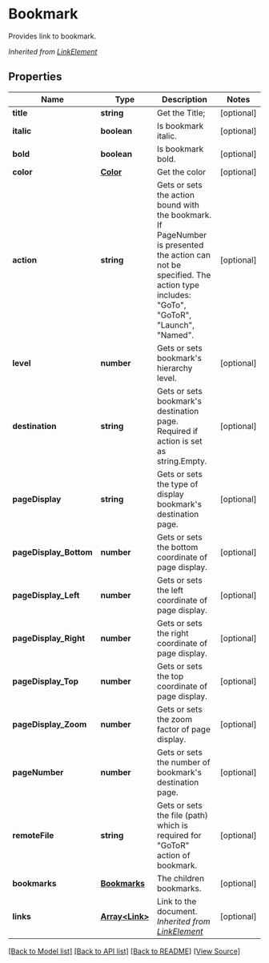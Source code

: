 ﻿# Bookmark
Provides link to bookmark.

*Inherited from [LinkElement](LinkElement.md)*
## Properties
Name | Type | Description | Notes
------------ | ------------- | ------------- | -------------
**title** | **string** | Get the Title; | [optional]
**italic** | **boolean** | Is bookmark italic. | [optional]
**bold** | **boolean** | Is bookmark bold. | [optional]
**color** | [**Color**](Color.md) | Get the color | [optional]
**action** | **string** | Gets or sets the action bound with the bookmark. If PageNumber is presented the action can not be specified. The action type includes: "GoTo", "GoToR", "Launch", "Named". | [optional]
**level** | **number** | Gets or sets bookmark's hierarchy level. | [optional]
**destination** | **string** | Gets or sets bookmark's destination page. Required if action is set as string.Empty. | [optional]
**pageDisplay** | **string** | Gets or sets the type of display bookmark's destination page. | [optional]
**pageDisplay_Bottom** | **number** | Gets or sets the bottom coordinate of page display. | [optional]
**pageDisplay_Left** | **number** | Gets or sets the left coordinate of page display. | [optional]
**pageDisplay_Right** | **number** | Gets or sets the right coordinate of page display. | [optional]
**pageDisplay_Top** | **number** | Gets or sets the top coordinate of page display. | [optional]
**pageDisplay_Zoom** | **number** | Gets or sets the zoom factor of page display. | [optional]
**pageNumber** | **number** | Gets or sets the number of bookmark's destination page.  | [optional]
**remoteFile** | **string** | Gets or sets the file (path) which is required for "GoToR" action of bookmark. | [optional]
**bookmarks** | [**Bookmarks**](Bookmarks.md) | The children bookmarks. | [optional]
**links** | [**Array&lt;Link&gt;**](Link.md) | Link to the document.<br />*Inherited from [LinkElement](LinkElement.md)* | [optional]

[[Back to Model list]](../README.md#documentation-for-models) [[Back to API list]](../README.md#documentation-for-api-endpoints) [[Back to README]](../README.md) [[View Source]](../src/models/bookmark.ts)

